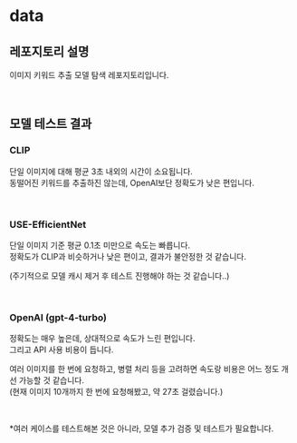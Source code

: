 # data

## 레포지토리 설명
이미지 키워드 추출 모델 탐색 레포지토리입니다.

<br/>

## 모델 테스트 결과
### CLIP
단일 이미지에 대해 평균 3초 내외의 시간이 소요됩니다. \
동떨어진 키워드를 추출하진 않는데, OpenAI보단 정확도가 낮은 편입니다.

<br/>

### USE-EfficientNet
단일 이미지 기준 평균 0.1초 미만으로 속도는 빠릅니다. \
정확도가 CLIP과 비슷하거나 낮은 편이고, 결과가 불안정한 것 같습니다.

(주기적으로 모델 캐시 제거 후 테스트 진행해야 하는 것 같습니다..)

<br/>

### OpenAI (gpt-4-turbo)
정확도는 매우 높은데, 상대적으로 속도가 느린 편입니다. \
그리고 API 사용 비용이 듭니다.

여러 이미지를 한 번에 요청하고, 병렬 처리 등을 고려하면 속도랑 비용은 어느 정도 개선 가능할 것 같습니다. \
(현재 이미지 10개까지 한 번에 요청해봤고, 약 27초 걸렸습니다.)

<br/>

*여러 케이스를 테스트해본 것은 아니라, 모델 추가 검증 및 테스트가 필요합니다.
